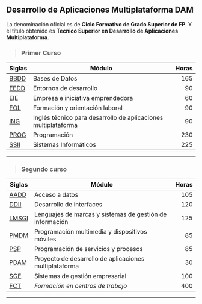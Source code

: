 ## Desarrollo de Aplicaciones Multiplataforma DAM ##
La denominación oficial es de **Ciclo Formativo de Grado Superior de FP**.
Y el título obtenido es **Tecnico Superior en Desarrollo de Aplicaciones Multiplataforma**.

>### Primer Curso ###

| Siglas |                    Módulo                                  | Horas |
| ---- | -------------------------------------------------------------- | ---:|
| [BBDD](BBDD) | Bases de Datos                                                 | 165 |
| [EEDD](EEDD) | Entornos de desarrollo                                         |  90 |
| [EIE](EIE)   | Empresa e iniciativa emprendedora                              |  60 |
| [FOL](FOL)   | Formación y orientación laboral                                |  90 |
| [ING](ING)   | Inglés técnico para desarrollo de aplicaciones multiplataforma |  90 |
| [PROG](PROG) | Programación                                                   | 230 |
| [SSII](SSII) | Sistemas Informáticos                                          | 225 |
---
>### Segundo curso ###

| Siglas |                    Módulo                             | Horas |
| ----- | -------------------------------------------------------- | ---:|
| [AADD](Segundo_Curso/AADD)   | Acceso a datos                                           | 105 |
| [DDII](Segundo_Curso/DDII)   | Desarrollo de interfaces                                 | 120 |
| [LMSGI](Segundo_Curso/LMSGI) | Lenguajes de marcas y sistemas de gestión de información | 125 |
| [PMDM](Segundo_Curso/PMDM)   | Programación multimedia y dispositivos móviles           |  85 |
| [PSP](Segundo_Curso/PSP)     | Programación de servicios y procesos                     |  85 |
| [PDAM](Segundo_Curso/PDAM)   | Proyecto de desarrollo de aplicaciones multiplataforma   |  30 |
| [SGE](Segundo_Curso/SGE) 	   | Sistemas de gestión empresarial                          | 100 |
| [FCT](Segundo_Curso/PRAC)   | *Formación en centros de trabajo*                        | 400 |
---
